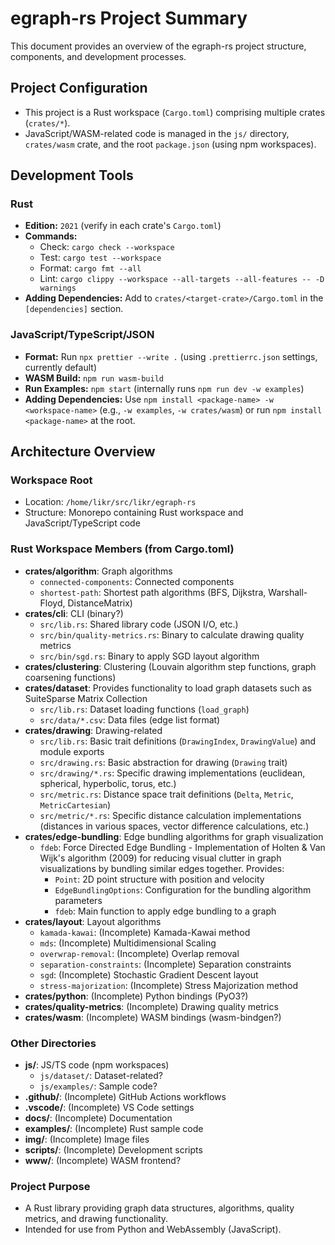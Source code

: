 # egraph-rs Project Summary

This document provides an overview of the egraph-rs project structure, components, and development processes.

## Project Configuration

- This project is a Rust workspace (`Cargo.toml`) comprising multiple crates (`crates/*`).
- JavaScript/WASM-related code is managed in the `js/` directory, `crates/wasm` crate, and the root `package.json` (using npm workspaces).

## Development Tools

### Rust

- **Edition:** `2021` (verify in each crate's `Cargo.toml`)
- **Commands:**
  - Check: `cargo check --workspace`
  - Test: `cargo test --workspace`
  - Format: `cargo fmt --all`
  - Lint: `cargo clippy --workspace --all-targets --all-features -- -D warnings`
- **Adding Dependencies:** Add to `crates/<target-crate>/Cargo.toml` in the `[dependencies]` section.

### JavaScript/TypeScript/JSON

- **Format:** Run `npx prettier --write .` (using `.prettierrc.json` settings, currently default)
- **WASM Build:** `npm run wasm-build`
- **Run Examples:** `npm start` (internally runs `npm run dev -w examples`)
- **Adding Dependencies:** Use `npm install <package-name> -w <workspace-name>` (e.g., `-w examples`, `-w crates/wasm`) or run `npm install <package-name>` at the root.

## Architecture Overview

### Workspace Root

- Location: `/home/likr/src/likr/egraph-rs`
- Structure: Monorepo containing Rust workspace and JavaScript/TypeScript code

### Rust Workspace Members (from Cargo.toml)

- **crates/algorithm**: Graph algorithms
  - `connected-components`: Connected components
  - `shortest-path`: Shortest path algorithms (BFS, Dijkstra, Warshall-Floyd, DistanceMatrix)
- **crates/cli**: CLI (binary?)
  - `src/lib.rs`: Shared library code (JSON I/O, etc.)
  - `src/bin/quality-metrics.rs`: Binary to calculate drawing quality metrics
  - `src/bin/sgd.rs`: Binary to apply SGD layout algorithm
- **crates/clustering**: Clustering (Louvain algorithm step functions, graph coarsening functions)
- **crates/dataset**: Provides functionality to load graph datasets such as SuiteSparse Matrix Collection
  - `src/lib.rs`: Dataset loading functions (`load_graph`)
  - `src/data/*.csv`: Data files (edge list format)
- **crates/drawing**: Drawing-related
  - `src/lib.rs`: Basic trait definitions (`DrawingIndex`, `DrawingValue`) and module exports
  - `src/drawing.rs`: Basic abstraction for drawing (`Drawing` trait)
  - `src/drawing/*.rs`: Specific drawing implementations (euclidean, spherical, hyperbolic, torus, etc.)
  - `src/metric.rs`: Distance space trait definitions (`Delta`, `Metric`, `MetricCartesian`)
  - `src/metric/*.rs`: Specific distance calculation implementations (distances in various spaces, vector difference calculations, etc.)
- **crates/edge-bundling**: Edge bundling algorithms for graph visualization
  - `fdeb`: Force Directed Edge Bundling - Implementation of Holten & Van Wijk's algorithm (2009) for reducing visual clutter in graph visualizations by bundling similar edges together. Provides:
    - `Point`: 2D point structure with position and velocity
    - `EdgeBundlingOptions`: Configuration for the bundling algorithm parameters
    - `fdeb`: Main function to apply edge bundling to a graph
- **crates/layout**: Layout algorithms
  - `kamada-kawai`: (Incomplete) Kamada-Kawai method
  - `mds`: (Incomplete) Multidimensional Scaling
  - `overwrap-removal`: (Incomplete) Overlap removal
  - `separation-constraints`: (Incomplete) Separation constraints
  - `sgd`: (Incomplete) Stochastic Gradient Descent layout
  - `stress-majorization`: (Incomplete) Stress Majorization method
- **crates/python**: (Incomplete) Python bindings (PyO3?)
- **crates/quality-metrics**: (Incomplete) Drawing quality metrics
- **crates/wasm**: (Incomplete) WASM bindings (wasm-bindgen?)

### Other Directories

- **js/**: JS/TS code (npm workspaces)
  - `js/dataset/`: Dataset-related?
  - `js/examples/`: Sample code?
- **.github/**: (Incomplete) GitHub Actions workflows
- **.vscode/**: (Incomplete) VS Code settings
- **docs/**: (Incomplete) Documentation
- **examples/**: (Incomplete) Rust sample code
- **img/**: (Incomplete) Image files
- **scripts/**: (Incomplete) Development scripts
- **www/**: (Incomplete) WASM frontend?

### Project Purpose

- A Rust library providing graph data structures, algorithms, quality metrics, and drawing functionality.
- Intended for use from Python and WebAssembly (JavaScript).
